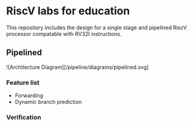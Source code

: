 # RiscV labs for education

This repository includes the design for a single stage and pipelined RiscV processor 
compatable with RV32I instructions.

## Pipelined 

![Architecture Diagram][/pipeline/diagrams/pipelined.svg]

### Feature list

- Forwarding
- Dynamic branch prediction

### Verification
